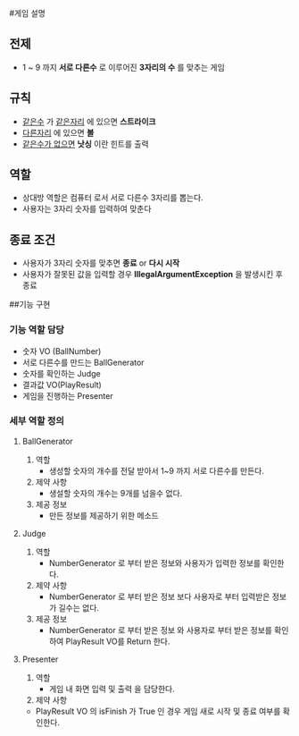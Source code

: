 #게임 설명
## 전제
- 1 ~ 9 까지 __서로 다른수__ 로 이루어진 __3자리의 수__ 를 맞추는 게임

## 규칙
- <u>같은수</u> 가 <u>같은자리</u> 에 있으면 __스트라이크__
- <u>다른자리</u> 에 있으면 __볼__
- <u>같은수가 없으면</u> __낫싱__ 이란 힌트를 출력

## 역할
- 상대방 역할은 컴퓨터 로서 서로 다른수 3자리를 뽑는다.
- 사용자는 3자리 숫자를 입력하여 맞춘다

## 종료 조건
- 사용자가 3자리 숫자를 맞추면 __종료__ or __다시 시작__
- 사용자가 잘못된 값을 입력할 경우 __IllegalArgumentException__ 을 발생시킨 후 종료

##기능 구현 
### 기능 역할 담당
- 숫자 VO (BallNumber)
- 서로 다른수를 만드는 BallGenerator
- 숫자를 확인하는 Judge
- 결과값 VO(PlayResult)
- 게임을 진행하는 Presenter

### 세부 역할 정의
1. BallGenerator
   1. 역할
      - 생성할 숫자의 개수를 전달 받아서 1~9 까지 서로 다른수를 만든다.
   2. 제약 사항
      - 생설할 숫자의 개수는 9개를 넘을수 없다.
   3. 제공 정보
      - 만든 정보를 제공하기 위한 메소드 

2. Judge
   1. 역할
      - NumberGenerator 로 부터 받은 정보와 사용자가 입력한 정보를 확인한다.
   2. 제약 사항
      - NumberGenerator 로 부터 받은 정보 보다 사용자로 부터 입력받은 정보가 길수는 없다.
   3. 제공 정보
      - NumberGenerator 로 부터 받은 정보 와 사용자로 부터 받은 정보를 확인하여 PlayResult VO를 Return 한다.

3. Presenter
   1. 역할
      - 게임 내 화면 입력 및 출력 을 담당한다.
   2. 제약 사항
   - PlayResult VO 의 isFinish 가 True 인 경우 게임 새로 시작 및 종료 여부를 확인한다.
   
   
      
